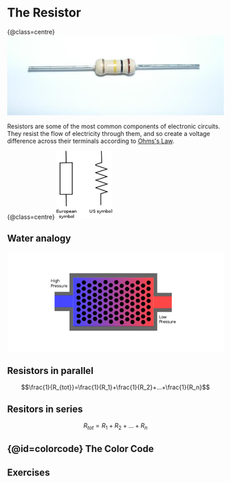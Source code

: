 The Resistor
============
{@class=centre}
![A resistor](../resources/resistor_picture.jpeg)

Resistors are some of the most common components of electronic circuits. They resist the flow of electricity through them, and so create a voltage difference across their terminals according to [Ohms's Law](ohms_law.html).

{@class=centre}
![resistor symbols](../resources/resistor_symbols.png)

Water analogy
-------------
![Water analogy](../resources/resistor_water.png)

Resistors in parallel
---------------------

$$\frac{1}{R_{tot}}=\frac{1}{R_1}+\frac{1}{R_2}+...+\frac{1}{R_n}$$

Resitors in series
------------------
$$R_{tot}=R_1+R_2+...+R_n$$

{@id=colorcode}
The Color Code
--------------

Exercises
---------


